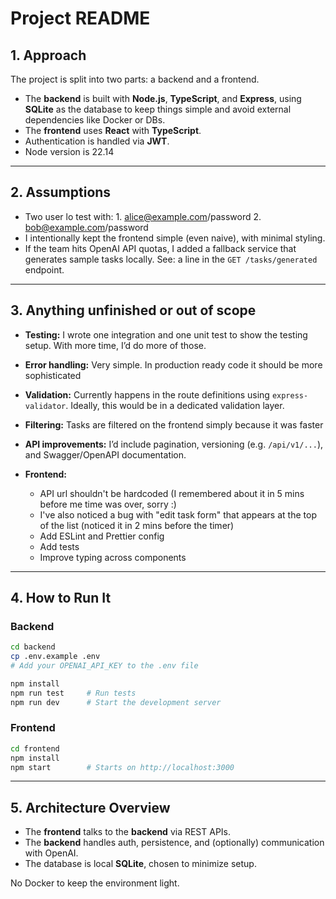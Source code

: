 # Project README

## 1. Approach

The project is split into two parts: a backend and a frontend.

* The **backend** is built with **Node.js**, **TypeScript**, and **Express**, using **SQLite** as the database to keep things simple and avoid external dependencies like Docker or DBs.
* The **frontend** uses **React** with **TypeScript**.
* Authentication is handled via **JWT**.
* Node version is 22.14
---

## 2. Assumptions

* Two user lo test with: 1. alice@example.com/password 2. bob@example.com/password
* I intentionally kept the frontend simple (even naive), with minimal styling.
* If the team hits OpenAI API quotas, I added a fallback service that generates sample tasks locally. See: a line in the `GET /tasks/generated` endpoint.

---

## 3. Anything unfinished or out of scope

* **Testing:** I wrote one integration and one unit test to show the testing setup. With more time, I’d do more of those.
* **Error handling:** Very simple. In production ready code it should be more sophisticated
* **Validation:** Currently happens in the route definitions using `express-validator`. Ideally, this would be in a dedicated validation layer.
* **Filtering:** Tasks are filtered on the frontend simply because it was faster
* **API improvements:** I’d include pagination, versioning (e.g. `/api/v1/...`), and Swagger/OpenAPI documentation.
* **Frontend:**

    * API url shouldn't be hardcoded (I remembered about it in 5 mins before me time was over, sorry :)
    * I've also noticed a bug with "edit task form" that appears at the top of the list (noticed it in 2 mins before the timer)
    * Add ESLint and Prettier config
    * Add tests
    * Improve typing across components

---

## 4. How to Run It

### Backend

```bash
cd backend
cp .env.example .env
# Add your OPENAI_API_KEY to the .env file

npm install
npm run test     # Run tests
npm run dev      # Start the development server
```

### Frontend

```bash
cd frontend
npm install
npm start        # Starts on http://localhost:3000
```

---

## 5. Architecture Overview

* The **frontend** talks to the **backend** via REST APIs.
* The **backend** handles auth, persistence, and (optionally) communication with OpenAI.
* The database is local **SQLite**, chosen to minimize setup.

No Docker to keep the environment light.
